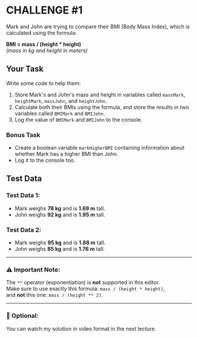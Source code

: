 # CHALLENGE #1

Mark and John are trying to compare their BMI (Body Mass Index), which is calculated using the formula:

**BMI = mass / (height \* height)**  
_(mass in kg and height in meters)_

## Your Task

Write some code to help them:

1. Store Mark's and John's mass and height in variables called `massMark`, `heightMark`, `massJohn`, and `heightJohn`.
2. Calculate both their BMIs using the formula, and store the results in two variables called `BMIMark` and `BMIJohn`.
3. Log the value of `BMIMark` and `BMIJohn` to the console.

### Bonus Task

- Create a boolean variable `markHigherBMI` containing information about whether Mark has a higher BMI than John.
- Log it to the console too.

## Test Data

### Test Data 1:

- Mark weighs **78 kg** and is **1.69 m** tall.
- John weighs **92 kg** and is **1.95 m** tall.

### Test Data 2:

- Mark weighs **95 kg** and is **1.88 m** tall.
- John weighs **85 kg** and is **1.76 m** tall.

---

### ⚠️ Important Note:

The `**` operator (exponentiation) is **not** supported in this editor.  
Make sure to use exactly this formula: `mass / (height * height)`,  
and **not** this one: `mass / (height ** 2)`.

---

### 👀 Optional:

You can watch my solution in video format in the next lecture.
